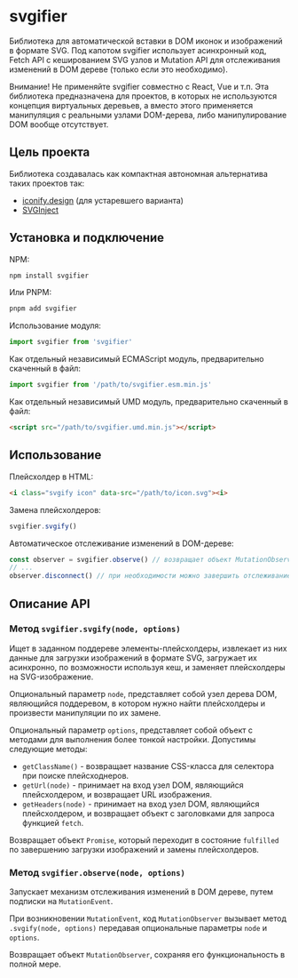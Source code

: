 # svgifier

Библиотека для автоматической вставки в DOM иконок и изображений в формате SVG.
Под капотом svgifier использует асинхронный код, Fetch API с кешированием SVG узлов
и Mutation API для отслеживания изменений в DOM дереве (только если это необходимо).

Внимание! Не применяйте svgifier совместно с React, Vue и т.п. Эта библиотека
предназначена для проектов, в которых не используются концепция виртуальных
деревьев, а вместо этого применяется манипуляция с реальными узлами DOM-дерева,
либо манипулирование DOM вообще отсутствует.


## Цель проекта

Библиотека создавалась как компактная автономная альтернатива таких проектов так:
- [iconify.design](https://iconify.design) (для устаревшего варианта)
- [SVGInject](https://github.com/iconfu/svg-inject)


## Установка и подключение

NPM:

```sh
npm install svgifier
```

Или PNPM:

```sh
pnpm add svgifier
```

Использование модуля:

```js
import svgifier from 'svgifier'
```

Как отдельный независимый ECMAScript модуль, предварительно скаченный в файл:

```js
import svgifier from '/path/to/svgifier.esm.min.js'
```

Как отдельный независимый UMD модуль, предварительно скаченный в файл:

```html
<script src="/path/to/svgifier.umd.min.js"></script>
```

## Использование

Плейсхолдер в HTML:

```html
<i class="svgify icon" data-src="/path/to/icon.svg"><i>
```

Замена плейсхолдеров:

```js
svgifier.svgify()
```

Автоматическое отслеживание изменений в DOM-дереве:

```js
const observer = svgifier.observe() // возвращает объект MutationObserver
// ...
observer.disconnect() // при необходимости можно завершить отслеживание
```

## Описание API

### Метод `svgifier.svgify(node, options)`

Ищет в заданном поддереве элементы-плейсхолдеры, извлекает из них данные для загрузки
изображений в формате SVG, загружает их асинхронно, по возможности используя кеш, и
заменяет плейсхолдеры на SVG-изображение.

Опциональный параметр `node`, представляет собой узел дерева DOM, являющийся поддеревом,
в котором нужно найти плейсхолдеры и произвести манипуляции по их замене.

Опциональный параметр `options`, представляет собой объект с методами для выполнения
более тонкой настройки. Допустимы следующие методы:
- `getClassName()` - возвращает название CSS-класса для селектора при поиске плейсходнеров.
- `getUrl(node)` - принимает на вход узел DOM, являющийся плейсхолдером, и возвращает URL изображения.
- `getHeaders(node)` - принимает на вход узел DOM, являющийся плейсхолдером, и возвращает объект с заголовками для запроса функцией `fetch`.

Возвращает объект `Promise`, который переходит в состояние `fulfilled` по завершению
загрузки изображений и замены плейсхолдеров.

### Метод `svgifier.observe(node, options)`

Запускает механизм отслеживания изменений в DOM дереве, путем подписки на `MutationEvent`.

При возникновении `MutationEvent`, код `MutationObserver` вызывает метод `.svgify(node, options)`
передавая опциональные параметры `node` и `options`.

Возвращает объект `MutationObserver`, сохраняя его функциональность в полной мере.
